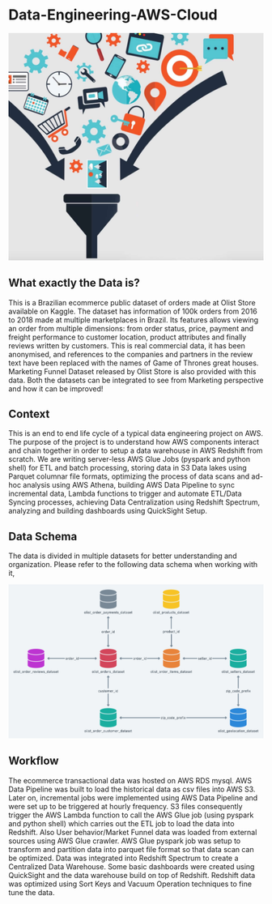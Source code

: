 # Data-Engineering-AWS-Cloud

![alt text](https://github.com/swarupmishal/Data-Engineering-AWS-Cloud/blob/main/extras/data-integration.jpeg)

## What exactly the Data is?
This is a Brazilian ecommerce public dataset of orders made at Olist Store available on Kaggle. The dataset has information of 100k orders from 2016 to 2018 made at multiple marketplaces in Brazil. Its features allows viewing an order from multiple dimensions: from order status, price, payment and freight performance to customer location, product attributes and finally reviews written by customers. This is real commercial data, it has been anonymised, and references to the companies and partners in the review text have been replaced with the names of Game of Thrones great houses. Marketing Funnel Dataset released by Olist Store is also provided with this data. Both the datasets can be integrated to see from Marketing perspective and how it can be improved!

## Context
This is an end to end life cycle of a typical data engineering project on AWS. The purpose of the project is to understand how AWS components interact and chain together in order to setup a data warehouse in AWS Redshift from scratch. We are writing server-less AWS Glue Jobs (pyspark and python shell) for ETL and batch processing, storing data in S3 Data lakes using Parquet columnar file formats, optimizing the process of data scans and ad-hoc analysis using AWS Athena, building AWS Data Pipeline to sync incremental data, Lambda functions to trigger and automate ETL/Data Syncing processes, achieving Data Centralization using Redshift Spectrum, analyzing and building dashboards using QuickSight Setup.

## Data Schema
The data is divided in multiple datasets for better understanding and organization. Please refer to the following data schema when working with it,

![alt text](https://github.com/swarupmishal/Data-Engineering-AWS-Cloud/blob/main/extras/data%20schema.png)

## Workflow
The ecommerce transactional data was hosted on AWS RDS mysql. AWS Data Pipeline was built to load the historical data as csv files into AWS S3. Later on, incremental jobs were implemented using AWS Data Pipeline and were set up to be triggered at hourly frequency. S3 files consequently trigger the AWS Lambda function to call the AWS Glue job (using pyspark and python shell) which carries out the ETL job to load the data into Redshift. Also User behavior/Market Funnel data was loaded from external sources using AWS Glue crawler. AWS Glue pyspark job was setup to transform and partition data into parquet file format so that data scan can be optimized. Data was integrated into Redshift Spectrum to create a Centralized Data Warehouse. Some basic dashboards were created using QuickSight and the data warehouse build on top of Redshift. Redshift data was optimized using Sort Keys and Vacuum Operation techniques to fine tune the data.
